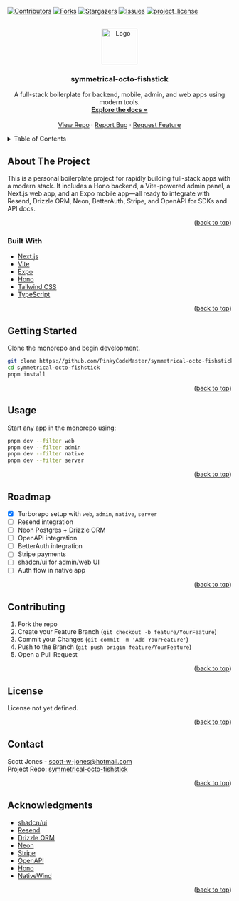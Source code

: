 <!-- Improved compatibility of back to top link -->
<a id="readme-top"></a>

[![Contributors][contributors-shield]][contributors-url]
[![Forks][forks-shield]][forks-url]
[![Stargazers][stars-shield]][stars-url]
[![Issues][issues-shield]][issues-url]
[![project_license][license-shield]][license-url]

<br />
<div align="center">
  <a href="https://github.com/PinkyCodeMaster/symmetrical-octo-fishstick">
    <img src="images/logo.png" alt="Logo" width="80" height="80">
  </a>

<h3 align="center">symmetrical-octo-fishstick</h3>

  <p align="center">
    A full-stack boilerplate for backend, mobile, admin, and web apps using modern tools.
    <br />
    <a href="https://github.com/PinkyCodeMaster/symmetrical-octo-fishstick"><strong>Explore the docs »</strong></a>
    <br />
    <br />
    <a href="https://github.com/PinkyCodeMaster/symmetrical-octo-fishstick">View Repo</a>
    &middot;
    <a href="https://github.com/PinkyCodeMaster/symmetrical-octo-fishstick/issues/new?labels=bug&template=bug-report---.md">Report Bug</a>
    &middot;
    <a href="https://github.com/PinkyCodeMaster/symmetrical-octo-fishstick/issues/new?labels=enhancement&template=feature-request---.md">Request Feature</a>
  </p>
</div>

<details>
  <summary>Table of Contents</summary>
  <ol>
    <li><a href="#about-the-project">About The Project</a></li>
    <li><a href="#built-with">Built With</a></li>
    <li><a href="#getting-started">Getting Started</a></li>
    <li><a href="#usage">Usage</a></li>
    <li><a href="#roadmap">Roadmap</a></li>
    <li><a href="#contributing">Contributing</a></li>
    <li><a href="#license">License</a></li>
    <li><a href="#contact">Contact</a></li>
    <li><a href="#acknowledgments">Acknowledgments</a></li>
  </ol>
</details>

## About The Project

This is a personal boilerplate project for rapidly building full-stack apps with a modern stack. It includes a Hono backend, a Vite-powered admin panel, a Next.js web app, and an Expo mobile app—all ready to integrate with Resend, Drizzle ORM, Neon, BetterAuth, Stripe, and OpenAPI for SDKs and API docs.

<p align="right">(<a href="#readme-top">back to top</a>)</p>

### Built With

* [Next.js](https://nextjs.org/)
* [Vite](https://vitejs.dev/)
* [Expo](https://expo.dev/)
* [Hono](https://hono.dev/)
* [Tailwind CSS](https://tailwindcss.com/)
* [TypeScript](https://www.typescriptlang.org/)

<p align="right">(<a href="#readme-top">back to top</a>)</p>

## Getting Started

Clone the monorepo and begin development.

```sh
git clone https://github.com/PinkyCodeMaster/symmetrical-octo-fishstick.git
cd symmetrical-octo-fishstick
pnpm install
```

<p align="right">(<a href="#readme-top">back to top</a>)</p>

## Usage

Start any app in the monorepo using:

```sh
pnpm dev --filter web
pnpm dev --filter admin
pnpm dev --filter native
pnpm dev --filter server
```

<p align="right">(<a href="#readme-top">back to top</a>)</p>

## Roadmap

- [x] Turborepo setup with `web`, `admin`, `native`, `server`
- [ ] Resend integration
- [ ] Neon Postgres + Drizzle ORM
- [ ] OpenAPI integration
- [ ] BetterAuth integration
- [ ] Stripe payments
- [ ] shadcn/ui for admin/web UI
- [ ] Auth flow in native app

<p align="right">(<a href="#readme-top">back to top</a>)</p>

## Contributing

1. Fork the repo
2. Create your Feature Branch (`git checkout -b feature/YourFeature`)
3. Commit your Changes (`git commit -m 'Add YourFeature'`)
4. Push to the Branch (`git push origin feature/YourFeature`)
5. Open a Pull Request

<p align="right">(<a href="#readme-top">back to top</a>)</p>

## License

License not yet defined.

<p align="right">(<a href="#readme-top">back to top</a>)</p>

## Contact

Scott Jones - scott-w-jones@hotmail.com  
Project Repo: [symmetrical-octo-fishstick](https://github.com/PinkyCodeMaster/symmetrical-octo-fishstick)

<p align="right">(<a href="#readme-top">back to top</a>)</p>

## Acknowledgments

* [shadcn/ui](https://ui.shadcn.com)
* [Resend](https://resend.com)
* [Drizzle ORM](https://orm.drizzle.team)
* [Neon](https://neon.tech)
* [Stripe](https://stripe.com)
* [OpenAPI](https://www.openapis.org)
* [Hono](https://hono.dev)
* [NativeWind](https://www.nativewind.dev)

<p align="right">(<a href="#readme-top">back to top</a>)</p>

<!-- MARKDOWN LINKS & IMAGES -->
[contributors-shield]: https://img.shields.io/github/contributors/PinkyCodeMaster/symmetrical-octo-fishstick.svg?style=for-the-badge
[contributors-url]: https://github.com/PinkyCodeMaster/symmetrical-octo-fishstick/graphs/contributors
[forks-shield]: https://img.shields.io/github/forks/PinkyCodeMaster/symmetrical-octo-fishstick.svg?style=for-the-badge
[forks-url]: https://github.com/PinkyCodeMaster/symmetrical-octo-fishstick/network/members
[stars-shield]: https://img.shields.io/github/stars/PinkyCodeMaster/symmetrical-octo-fishstick.svg?style=for-the-badge
[stars-url]: https://github.com/PinkyCodeMaster/symmetrical-octo-fishstick/stargazers
[issues-shield]: https://img.shields.io/github/issues/PinkyCodeMaster/symmetrical-octo-fishstick.svg?style=for-the-badge
[issues-url]: https://github.com/PinkyCodeMaster/symmetrical-octo-fishstick/issues
[license-shield]: https://img.shields.io/github/license/PinkyCodeMaster/symmetrical-octo-fishstick.svg?style=for-the-badge
[license-url]: https://github.com/PinkyCodeMaster/symmetrical-octo-fishstick/blob/master/LICENSE.txt
